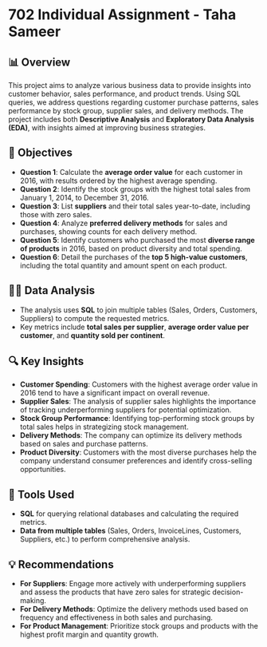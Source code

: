 # 702 Individual Assignment - Taha Sameer

## 📊 Overview
This project aims to analyze various business data to provide insights into customer behavior, sales performance, and product trends. Using SQL queries, we address questions regarding customer purchase patterns, sales performance by stock group, supplier sales, and delivery methods. The project includes both **Descriptive Analysis** and **Exploratory Data Analysis (EDA)**, with insights aimed at improving business strategies.

## 🎯 Objectives
- **Question 1**: Calculate the **average order value** for each customer in 2016, with results ordered by the highest average spending.
- **Question 2**: Identify the stock groups with the highest total sales from January 1, 2014, to December 31, 2016.
- **Question 3**: List **suppliers** and their total sales year-to-date, including those with zero sales.
- **Question 4**: Analyze **preferred delivery methods** for sales and purchases, showing counts for each delivery method.
- **Question 5**: Identify customers who purchased the most **diverse range of products** in 2016, based on product diversity and total spending.
- **Question 6**: Detail the purchases of the **top 5 high-value customers**, including the total quantity and amount spent on each product.

## 🧑‍💻 Data Analysis
- The analysis uses **SQL** to join multiple tables (Sales, Orders, Customers, Suppliers) to compute the requested metrics.
- Key metrics include **total sales per supplier**, **average order value per customer**, and **quantity sold per continent**.

## 🔍 Key Insights
- **Customer Spending**: Customers with the highest average order value in 2016 tend to have a significant impact on overall revenue.
- **Supplier Sales**: The analysis of supplier sales highlights the importance of tracking underperforming suppliers for potential optimization.
- **Stock Group Performance**: Identifying top-performing stock groups by total sales helps in strategizing stock management.
- **Delivery Methods**: The company can optimize its delivery methods based on sales and purchase patterns.
- **Product Diversity**: Customers with the most diverse purchases help the company understand consumer preferences and identify cross-selling opportunities.

## 🔧 Tools Used
- **SQL** for querying relational databases and calculating the required metrics.
- **Data from multiple tables** (Sales, Orders, InvoiceLines, Customers, Suppliers, etc.) to perform comprehensive analysis.

## 💡 Recommendations
- **For Suppliers**: Engage more actively with underperforming suppliers and assess the products that have zero sales for strategic decision-making.
- **For Delivery Methods**: Optimize the delivery methods used based on frequency and effectiveness in both sales and purchasing.
- **For Product Management**: Prioritize stock groups and products with the highest profit margin and quantity growth.
